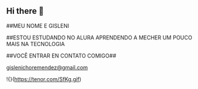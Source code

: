 ## Hi there 👋

##MEU NOME E GISLENI

##ESTOU ESTUDANDO NO ALURA APRENDENDO A MECHER UM POUCO MAIS NA TECNOLOGIA

##VOCÊ ENTRAR EN CONTATO COMIGO##

gislenichoremendez@gmail.com






!{}(https://tenor.com/SfKg.gif)



